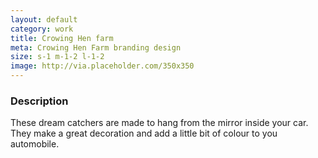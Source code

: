 ```yaml
---
layout: default
category: work
title: Crowing Hen farm
meta: Crowing Hen Farm branding design
size: s-1 m-1-2 l-1-2
image: http://via.placeholder.com/350x350
---
```


### Description

These dream catchers are made to hang from the mirror inside your car. They make a great decoration and add a little bit of colour to you automobile.
